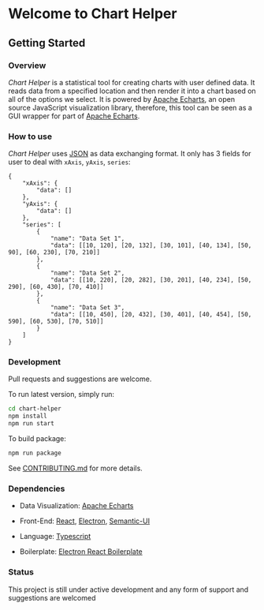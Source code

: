 # Welcome to Chart Helper

## Getting Started

### Overview

*Chart Helper* is a statistical tool for creating charts with user defined data. It reads data from a specified location and then render it into a chart based on all of the options we select. It is powered by [Apache Echarts](https://echarts.apache.org/en/index.html), an open source JavaScript visualization library, therefore, this tool can be seen as a GUI wrapper for part of [Apache Echarts](https://echarts.apache.org/en/index.html).

### How to use

*Chart Helper* uses [JSON](https://www.json.org/json-en.html) as data exchanging format. It only has 3 fields for user to deal with `xAxis`, `yAxis`, `series`: 
```
{
    "xAxis": {
        "data": []
    },
    "yAxis": {
        "data": []
    },
    "series": [
        {
            "name": "Data Set 1",
            "data": [[10, 120], [20, 132], [30, 101], [40, 134], [50, 90], [60, 230], [70, 210]]
        },
        {
            "name": "Data Set 2",
            "data": [[10, 220], [20, 282], [30, 201], [40, 234], [50, 290], [60, 430], [70, 410]]
        },
        {
            "name": "Data Set 3",
            "data": [[10, 450], [20, 432], [30, 401], [40, 454], [50, 590], [60, 530], [70, 510]]
        }
    ]
}
```
### Development

Pull requests and suggestions are welcome. 

To run latest version, simply run:

```bash
cd chart-helper
npm install
npm run start
```

To build package:

```bash
npm run package
```

See [CONTRIBUTING.md](./CONTRIBUTING.md) for more details. 
### Dependencies

- Data Visualization: [Apache Echarts](https://echarts.apache.org/en/index.html)

- Front-End: [React](https://reactjs.org/), [Electron](https://www.electronjs.org/), [Semantic-UI](https://react.semantic-ui.com/)

- Language: [Typescript](https://www.typescriptlang.org/)

- Boilerplate: [Electron React Boilerplate](https://electron-react-boilerplate.js.org/)

### Status

This project is still under active development and any form of support and suggestions are welcomed




